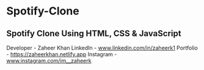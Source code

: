 # Spotify-Clone
Spotify Clone Using HTML, CSS &amp; JavaScript
-------------------------------------------------
Developer - Zaheer Khan 
LinkedIn - www.linkedin.com/in/zaheerk1
Portfolio - https://zaheerkhan.netlify.app
Instagram - www.instagram.com/im__zaheerk
